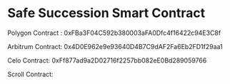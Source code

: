 # Safe Succession Smart Contract



Polygon Contract : 0xFBa3F04C592b380003aFA0Dfc4f16422c94E3C8f

Arbitrum Contract: 0x4D0E962e9e93640D4B7C9dAF2Fa6Eb2FD1f29aa1

Celo Contract: 0xFf877ad9a2D02716f2257bb082eE0Bd289059766

Scroll Contract: 